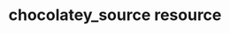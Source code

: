 ---
resource_reference: true
properties_shortcode: 
resources_common_guards: true
resources_common_notification: true
resources_common_properties: true
title: chocolatey_source resource
resource: chocolatey_source
aliases:
- "/resource_chocolatey_source.html"
menu:
  infra:
    title: chocolatey_source
    identifier: chef_infra/cookbook_reference/resources/chocolatey_source chocolatey_source
    parent: chef_infra/cookbook_reference/resources
resource_description_list:
- markdown: Use the **chocolatey_source** resource to add, remove, enable, or disable
    Chocolatey sources.
- note:
    markdown: 'The Chocolatey package manager is not installed on Windows by default.

      Install it prior to using this resource by adding the [Chocolatey

      cookbook](https://supermarket.chef.io/cookbooks/chocolatey/) to your

      node''s run list.'
resource_new_in: '14.3'
syntax_full_code_block: |-
  chocolatey_source 'name' do
    admin_only              true, false # default value: false
    allow_self_service      true, false # default value: false
    bypass_proxy            true, false # default value: false
    priority                Integer # default value: 0
    source                  String
    source_name             String # default value: 'name' unless specified
    action                  Symbol # defaults to :add if not specified
  end
syntax_properties_list: 
syntax_full_properties_list:
- "`chocolatey_source` is the resource."
- "`name` is the name given to the resource block."
- "`action` identifies which steps Chef Infra Client will take to bring the node into
  the desired state."
- "`admin_only`, `allow_self_service`, `bypass_proxy`, `priority`, `source`, and `source_name`
  are the properties available to this resource."
actions_list:
  :add:
    markdown: Default. Adds a Chocolatey source.
  :disable:
    markdown: "Disables a Chocolatey source.\n **New in Chef Infra Client 15.1.**"
  :enable:
    markdown: "Enables a Chocolatey source.\n **New in Chef Infra Client 15.1.**"
  :remove:
    markdown: Removes a Chocolatey source.
  :nothing:
    shortcode: resources_common_actions_nothing.md
properties_list:
- property: admin_only
  ruby_type: true, false
  required: false
  default_value: 'false'
  new_in: '15.1'
  description_list:
  - markdown: Whether or not to set the source to be accessible to only admins.
- property: allow_self_service
  ruby_type: true, false
  required: false
  default_value: 'false'
  new_in: '15.1'
  description_list:
  - markdown: Whether or not to set the source to be used for self service.
- property: bypass_proxy
  ruby_type: true, false
  required: false
  default_value: 'false'
  description_list:
  - markdown: Whether or not to bypass the system's proxy settings to access the source.
- property: priority
  ruby_type: Integer
  required: false
  default_value: '0'
  description_list:
  - markdown: The priority level of the source.
- property: source
  ruby_type: String
  required: false
  description_list:
  - markdown: The source URL.
- property: source_name
  ruby_type: String
  required: false
  default_value: The resource block's name
  description_list:
  - markdown: An optional property to set the source name if it differs from the resource
      block's name.
examples: |
  **Add a Chocolatey source**

  ```ruby
  chocolatey_source 'MySource' do
    source 'http://example.com/something'
    action :add
  end
  ```

  **Remove a Chocolatey source**

  ```ruby
  chocolatey_source 'MySource' do
    action :remove
  end
  ```
---